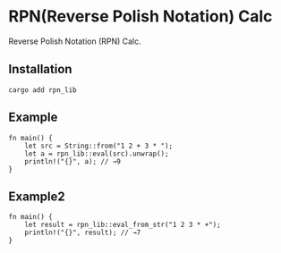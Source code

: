 # RPN(Reverse Polish Notation) Calc

Reverse Polish Notation (RPN) Calc.

## Installation

```
cargo add rpn_lib
```

## Example

```
fn main() {
    let src = String::from("1 2 + 3 * ");
    let a = rpn_lib::eval(src).unwrap();
    println!("{}", a); // →9
}
```

## Example2
```
fn main() {
    let result = rpn_lib::eval_from_str("1 2 3 * +");
    println!("{}", result); // →7
}
```